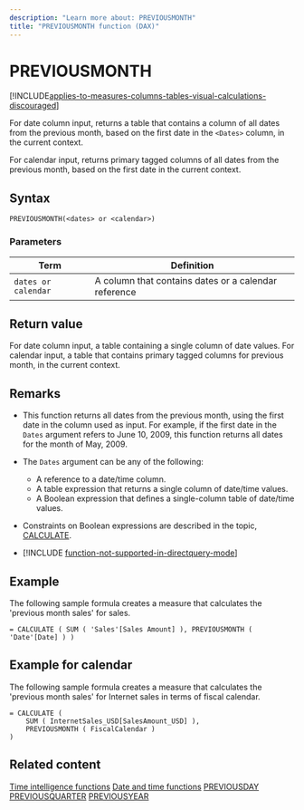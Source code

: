 ```yaml
---
description: "Learn more about: PREVIOUSMONTH"
title: "PREVIOUSMONTH function (DAX)"
---
```

# PREVIOUSMONTH

[!INCLUDE[applies-to-measures-columns-tables-visual-calculations-discouraged](includes/applies-to-measures-columns-tables-visual-calculations-discouraged.md)]

For date column input, returns a table that contains a column of all dates from the previous month, based on the first date in the `<Dates>` column, in the current context.

For calendar input, returns primary tagged columns of all dates from the previous month, based on the first date in the current context.

## Syntax

```dax
PREVIOUSMONTH(<dates> or <calendar>)
```

### Parameters

|Term|Definition|
|--------|--------------|
|`dates or calendar`|A column that contains dates or a calendar reference|

## Return value

For date column input, a table containing a single column of date values.
For calendar input, a table that contains primary tagged columns for previous month, in the current context.

## Remarks

- This function returns all dates from the previous month, using the first date in the column used as input. For example, if the first date in the `Dates` argument refers to June 10, 2009, this function returns all dates for the month of May, 2009.

- The `Dates` argument can be any of the following:
  - A reference to a date/time column.
  - A table expression that returns a single column of date/time values.
  - A Boolean expression that defines a single-column table of date/time values.

- Constraints on Boolean expressions are described in the topic, [CALCULATE](calculate-function-dax.md).

- [!INCLUDE [function-not-supported-in-directquery-mode](includes/function-not-supported-in-directquery-mode.md)]

## Example

The following sample formula creates a measure that calculates the 'previous month sales' for sales.

```dax
= CALCULATE ( SUM ( 'Sales'[Sales Amount] ), PREVIOUSMONTH ( 'Date'[Date] ) )
```

## Example for calendar

The following sample formula creates a measure that calculates the 'previous month sales' for Internet sales in terms of fiscal calendar.

```dax
= CALCULATE (
    SUM ( InternetSales_USD[SalesAmount_USD] ),
    PREVIOUSMONTH ( FiscalCalendar )
)
```

## Related content

[Time intelligence functions](time-intelligence-functions-dax.md)
[Date and time functions](date-and-time-functions-dax.md)
[PREVIOUSDAY](previousday-function-dax.md)
[PREVIOUSQUARTER](previousquarter-function-dax.md)
[PREVIOUSYEAR](previousyear-function-dax.md)
